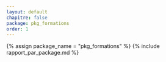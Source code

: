 ```yaml
---
layout: default
chapitre: false
package: pkg_formations
order: 1
---
```


{% assign package_name = "pkg_formations" %}
{% include rapport_par_package.md %}